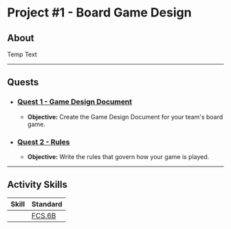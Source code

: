 # Project #1 - Board Game Design

## About

Temp Text

---

## Quests

- ### [Quest 1 - Game Design Document](./quest1_gdd.md)

  - **Objective:** Create the Game Design Document for your team's board game.

- ### [Quest 2 - Rules]()

  - **Objective:** Write the rules that govern how your game is played.

---

## Activity Skills

| Skill | Standard                                 |
| ----- | ---------------------------------------- |
|       | [FCS.6B](../../../../standards.md#fcs6b) |
